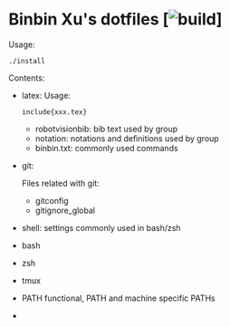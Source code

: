 # Binbin Xu's dotfiles [![build](https://github.com/binbin-xu/dotfiles/workflows/build/badge.svg)]

Usage:

```
./install
```



Contents:

* latex:
  Usage:

  `include{xxx.tex}`

  * robotvisionbib: bib text used by group
  * notation: notations and definitions used by group
  * binbin.txt: commonly used commands

* git:

  Files related with git:

  * gitconfig
  * gitignore_global

* shell: 
  settings commonly used in bash/zsh
* bash

* zsh

* tmux

* PATH
  functional, PATH and machine specific PATHs

* 
